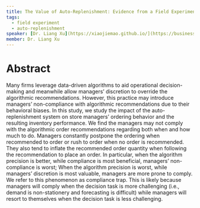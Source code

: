 ```yaml
---
title: The Value of Auto-Replenishment: Evidence from a Field Experiment
tags:
  - field experiment
  - auto-replenishment
speaker: [Dr. Liang Xu](https://xiaojiemao.github.io/](https://business.unl.edu/people/liangxu/)
member: Dr. Liang Xu
---
```


# Abstract

Many firms leverage data-driven algorithms to aid operational decision-making and meanwhile allow managers’ discretion to override the algorithmic recommendations. However, this practice may introduce managers’ non-compliance with algorithmic recommendations due to their behavioral biases. In this study, we study the impact of the auto-replenishment system on store managers’ ordering behavior and the resulting inventory performance. We find the managers may not comply with the algorithmic order recommendations regarding both when and how much to do. Managers constantly postpone the ordering when recommended to order or rush to order when no order is recommended. They also tend to inflate the recommended order quantity when following the recommendation to place an order. In particular, when the algorithm precision is better, while compliance is most beneficial, managers’ non-compliance is worst; When the algorithm precision is worst, while managers’ discretion is most valuable, managers are more prone to comply. We refer to this phenomenon as compliance trap. This is likely because managers will comply when the decision task is more challenging (i.e., demand is non-stationery and forecasting is difficult) while managers will resort to themselves when the decision task is less challenging.
